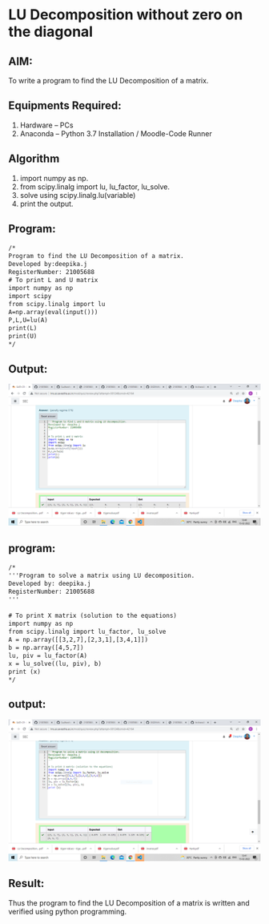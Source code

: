 # LU Decomposition without zero on the diagonal

## AIM:
To write a program to find the LU Decomposition of a matrix.

## Equipments Required:
1. Hardware – PCs
2. Anaconda – Python 3.7 Installation / Moodle-Code Runner

## Algorithm
1. import numpy as np.
2. from scipy.linalg import lu, lu_factor, lu_solve.
3. solve using scipy.linalg.lu(variable)
4. print the output.
   

## Program:
```
/*
Program to find the LU Decomposition of a matrix.
Developed by:deepika.j 
RegisterNumber: 21005688
# To print L and U matrix
import numpy as np
import scipy
from scipy.linalg import lu
A=np.array(eval(input()))
P,L,U=lu(A)
print(L)
print(U)
*/
```

## Output:
![output](.//LU1.PNG)


 ## program:
 ~~~
 /*
 '''Program to solve a matrix using LU decomposition.
Developed by: deepika.j
RegisterNumber: 21005688
'''

# To print X matrix (solution to the equations)
import numpy as np
from scipy.linalg import lu_factor, lu_solve
A = np.array([[3,2,7],[2,3,1],[3,4,1]])
b = np.array([4,5,7])
lu, piv = lu_factor(A)
x = lu_solve((lu, piv), b)
print (x)
*/
~~~

## output:
![ouput](.//LU2.PNG)
## Result:
Thus the program to find the LU Decomposition of a matrix is written and verified using python programming.

